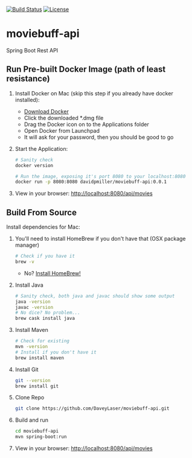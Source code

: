 [![Build Status](https://travis-ci.org/davepmiller/moviebuff-api.svg?branch=master)](https://travis-ci.org/davepmiller/moviebuff-api)
[![License](https://img.shields.io/badge/license-%20MIT-blue.svg)](../master/LICENSE)

# moviebuff-api
Spring Boot Rest API

## Run Pre-built Docker Image (path of least resistance)

1. Install Docker on Mac (skip this step if you already have docker installed):
    * [Download Docker](https://download.docker.com/mac/stable/Docker.dmg)
    * Click the downloaded *.dmg file
    * Drag the Docker icon on to the Applications folder
    * Open Docker from Launchpad
    * It will ask for your password, then you should be good to go

2. Start the Application:
    ```bash
    # Sanity check
    docker version

    # Run the image, exposing it's port 8080 to your localhost:8080
    docker run -p 8080:8080 davidpmiller/moviebuff-api:0.0.1
    ```

3. View in your browser: [http://localhost:8080/api/movies](http://localhost:8080/api/movies)

## Build From Source

Install dependencies for Mac:

1. You'll need to install HomeBrew if you don't have that (OSX package manager)
    ```bash
    # Check if you have it
    brew -v
    ```
    * No? [Install HomeBrew!](https://brew.sh/)

2. Install Java
    ```bash
    # Sanity check, both java and javac should show some output
    java -version
    javac -version
    # No dice? No problem...
    brew cask install java
    ```

3. Install Maven
    ```bash
    # Check for existing
    mvn -version
    # Install if you don't have it
    brew install maven
    ```

4. Install Git
    ```bash
    git --version
    brew install git
    ```

5. Clone Repo
    ```bash
    git clone https://github.com/DaveyLaser/moviebuff-api.git
    ```

6. Build and run
    ```bash
    cd moviebuff-api
    mvn spring-boot:run
    ```
   
7. View in your browser: [http://localhost:8080/api/movies](http://localhost:8080/api/movies)
